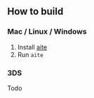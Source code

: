 ## How to build

### Mac / Linux / Windows

1. Install [aite](https://github.com/rweichler/aite)
2. Run `aite`

### 3DS

Todo
